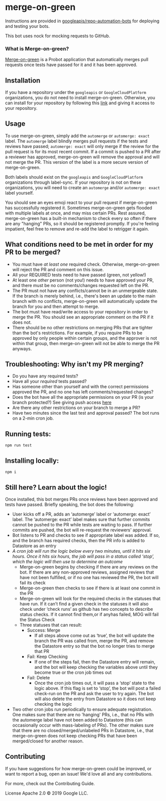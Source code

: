 # merge-on-green

Instructions are provided in [googleapis/repo-automation-bots](https://github.com/googleapis/repo-automation-bots/blob/master/README.md) for deploying and testing your bots.

This bot uses nock for mocking requests to GitHub.

### What is Merge-on-green?

[Merge-on-green](https://github.com/googleapis/repo-automation-bots/tree/master/packages/merge-on-green)
is a Probot application that automatically merges pull requests once tests have
passed for it and it has been approved.

## Installation

If you have a repository under the `googleapis` or `GoogleCloudPlatform`
organizations, you do not need to install merge-on-green. Otherwise, you can
install for your repository by following this
[link](https://github.com/apps/gcf-merge-on-green) and giving it access to your
repository.

## Usage

To use merge-on-green, simply add the `automerge` or `automerge: exact` label.
The `automerge` label blindly merges pull requests if the tests and reviews have
passed; `automerge: exact` will only merge if the review for the pull request is
for its most recent commit. If a commit is pushed to a PR after a reviewer has
approved, merge-on-green will remove the approval and will not merge the PR.
This version of the label is a more secure version of merge-on-green.

Both labels should exist on the `googleapis` and `GoogleCloudPlatform`
organizations through label-sync. If your repository is not on these
organizations, you will need to create an `automerge` and/or `automerge: exact`
label yourself.

You should see an eyes emoji react to your pull request if merge-on-green has
successfully registered it. Sometimes merge-on-green gets flooded with multiple
labels at once, and may miss certain PRs. Rest assured, merge-on-green has a
built-in mechanism to check every so often if there are any "hanging" PRs, so it
should be registered promptly. If you're feeling impatient, feel free to remove
and re-add the label to retrigger it again.

## What conditions need to be met in order for my PR to be merged?

-   You must have *at least one* required check. Otherwise, merge-on-green will
    reject the PR and comment on this issue.
-   All your REQUIRED tests need to have passed (green, not yellow!)
-   At least one *other* person (not you!) needs to have approved your PR, and
    there must be no comments/changes requested left on the PR.
-   The PR must not have any conflicts/cannot be in an unmergeable state. If the
    branch is merely behind, i.e., there's been an update to the main branch
    with no conflicts, merge-on-green will automatically update the branch for
    you and then attempt to merge.
-   The bot must have read/write access to your repository in order to merge the
    PR. You should see an appropriate comment on the PR if it does not.
-   There should be no other restrictions on merging PRs that are tighter than
    the bot's restrictions. For example, if you require PRs to be approved by
    only people within certain groups, and the approver is not within that
    group, then merge-on-green will not be able to merge the PR anyways.

## Troubleshooting: Why isn't my PR merging?

-   Do you have any required tests?
-   Have all your *required* tests passed?
-   Has someone other than yourself and with the correct permissions approved
    the PR, and no one has left comments/requested changes?
-   Does the bot have all the appropriate permissions on your PR (is your branch
    protected?) See giving push access
    [here](https://docs.github.com/en/github/administering-a-repository/about-protected-branches)
-   Are there any other restrictions on your branch to merge a PR?
-   Have two minutes since the last test and approval passed? The bot runs on a
    2-min cron job.

## Running tests:

`npm run test`

## Installing locally:

`npm i`

## Still here? Learn about the logic!

Once installed, this bot merges PRs once reviews have been approved and tests
have passed. Briefly speaking, the bot does the following:

-   User kicks off a PR, adds an ‘automerge’ label or ‘automerge: exact’ label.
    The ‘automerge: exact’ label makes sure that further commits cannot be
    pushed to the PR while tests are waiting to pass. If further commits are
    pushed, the bot will re-request the reviewers' approval.
-   Bot listens to PR and checks to see if appropriate label was added. If so,
    and the branch has required checks, then the PR info is added to Datastore
    as an entry
-   *A cron job will run the logic below every two minutes, until it hits six
    hours. Once it hits six hours, the job will pass in a status called ‘stop’,
    which the logic will then use to determine an outcome*
    -   Merge-on-green begins by checking if there are any reviews on the bot.
        If there are any non-approved reviews, assigned reviews that have not
        been fulfilled, or if no one has reviewed the PR, the bot will fail its
        check
    -   Merge-on-green then checks to see if there is at least one commit in the
        PR
    -   Merge-on-green will look for the required checks in the statuses that
        have run. If it can’t find a given check in the statuses it will also
        check under ‘check runs’ as github has two concepts to describe status
        checks. If it cannot find them,or if anyhas failed, MOG will fail the
        Status Check
    -   Three statuses that can result:
        - Success: Merge
          -   If all steps above come out as ‘true’, the bot will update the
            branch the PR was called from, merge the PR, and remove the
            Datastore entry so that the bot no longer tries to merge that PR
        - Fail: Keep Checking
          -   If one of the steps fail, then the Datastore entry will remain, and
            the bot will keep checking the variables above until they become
            true or the cron job times out
        - Fail: Delete
          -   Once the cron job times out, it will pass a ‘stop’ state to the
            logic above. If this flag is set to ‘stop’, the bot will post a
            failed check-run on the PR and ask the user to try again. The bot
            will also delete the entry from Datastore so it does not keep
            checking the logic
-   Two other cron jobs run periodically to ensure adequate registration. One
    makes sure that there are no 'hanging' PRs, i.e., that no PRs with the
    automerge label have not been added to Datastore (this can occasionally
    occur with mass-labeling of PRs). The other makes sure that there are no
    closed/merged/unlabeled PRs in Datastore, i.e., that merge-on-green does not
    keep checking PRs that have been merged/closed for another reason.

## Contributing
If you have suggestions for how merge-on-green could be improved, or want to report a bug, open an issue! We'd love all and any contributions.

For more, check out the Contributing Guide.

License
Apache 2.0 © 2019 Google LLC.